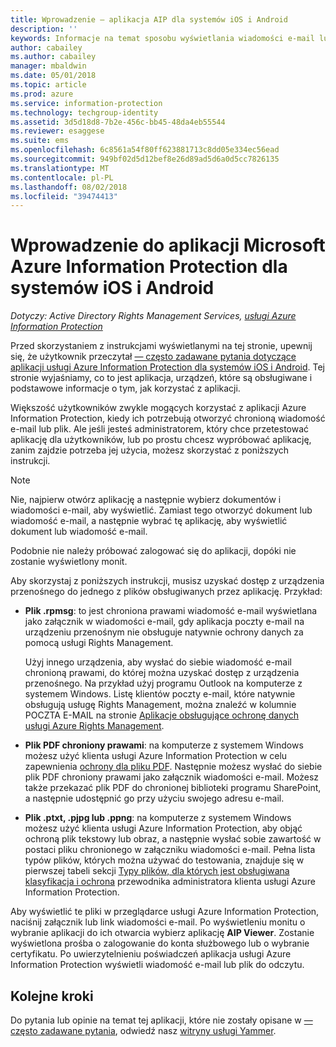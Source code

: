 ```yaml
---
title: Wprowadzenie — aplikacja AIP dla systemów iOS i Android
description: ''
keywords: Informacje na temat sposobu wyświetlania wiadomości e-mail lub plików w aplikacji Azure Information Protection dla systemów iOS i Android
author: cabailey
ms.author: cabailey
manager: mbaldwin
ms.date: 05/01/2018
ms.topic: article
ms.prod: azure
ms.service: information-protection
ms.technology: techgroup-identity
ms.assetid: 3d5d18d8-7b2e-456c-bb45-48da4eb55544
ms.reviewer: esaggese
ms.suite: ems
ms.openlocfilehash: 6c8561a54f80ff623881713c8dd05e334ec56ead
ms.sourcegitcommit: 949bf02d5d12bef8e26d89ad5d6a0d5cc7826135
ms.translationtype: MT
ms.contentlocale: pl-PL
ms.lasthandoff: 08/02/2018
ms.locfileid: "39474413"
---
```

# <a name="get-started-with-the-microsoft-azure-information-protection-app-for-ios-and-android"></a>Wprowadzenie do aplikacji Microsoft Azure Information Protection dla systemów iOS i Android

*Dotyczy: Active Directory Rights Management Services, [usługi Azure Information Protection](https://azure.microsoft.com/pricing/details/information-protection)*

Przed skorzystaniem z instrukcjami wyświetlanymi na tej stronie, upewnij się, że użytkownik przeczytał [— często zadawane pytania dotyczące aplikacji usługi Azure Information Protection dla systemów iOS i Android](mobile-app-faq.md). Tej stronie wyjaśniamy, co to jest aplikacja, urządzeń, które są obsługiwane i podstawowe informacje o tym, jak korzystać z aplikacji.

Większość użytkowników zwykle mogących korzystać z aplikacji Azure Information Protection, kiedy ich potrzebują otworzyć chronioną wiadomość e-mail lub plik. Ale jeśli jesteś administratorem, który chce przetestować aplikację dla użytkowników, lub po prostu chcesz wypróbować aplikację, zanim zajdzie potrzeba jej użycia, możesz skorzystać z poniższych instrukcji.

> [!NOTE]
> Nie, najpierw otwórz aplikację a następnie wybierz dokumentów i wiadomości e-mail, aby wyświetlić. Zamiast tego otworzyć dokument lub wiadomość e-mail, a następnie wybrać tę aplikację, aby wyświetlić dokument lub wiadomość e-mail.
>
> Podobnie nie należy próbować zalogować się do aplikacji, dopóki nie zostanie wyświetlony monit.

Aby skorzystaj z poniższych instrukcji, musisz uzyskać dostęp z urządzenia przenośnego do jednego z plików obsługiwanych przez aplikację. Przykład:

- **Plik .rpmsg**: to jest chroniona prawami wiadomość e-mail wyświetlana jako załącznik w wiadomości e-mail, gdy aplikacja poczty e-mail na urządzeniu przenośnym nie obsługuje natywnie ochrony danych za pomocą usługi Rights Management. 
    
    Użyj innego urządzenia, aby wysłać do siebie wiadomość e-mail chronioną prawami, do której można uzyskać dostęp z urządzenia przenośnego. Na przykład użyj programu Outlook na komputerze z systemem Windows. Listę klientów poczty e-mail, które natywnie obsługują usługę Rights Management, można znaleźć w kolumnie POCZTA E-MAIL na stronie [Aplikacje obsługujące ochronę danych usługi Azure Rights Management](../requirements-applications.md).

- **Plik PDF chroniony prawami**: na komputerze z systemem Windows możesz użyć klienta usługi Azure Information Protection w celu zapewnienia [ochrony dla pliku PDF](client-classify-protect.md). Następnie możesz wysłać do siebie plik PDF chroniony prawami jako załącznik wiadomości e-mail. Możesz także przekazać plik PDF do chronionej biblioteki programu SharePoint, a następnie udostępnić go przy użyciu swojego adresu e-mail.

- **Plik .ptxt, .pjpg lub .ppng**: na komputerze z systemem Windows możesz użyć klienta usługi Azure Information Protection, aby objąć ochroną plik tekstowy lub obraz, a następnie wysłać sobie zawartość w postaci pliku chronionego w załączniku wiadomości e-mail. Pełna lista typów plików, których można używać do testowania, znajduje się w pierwszej tabeli sekcji [Typy plików, dla których jest obsługiwana klasyfikacja i ochrona](client-admin-guide-file-types.md#supported-file-types-for-classification-and-protection) przewodnika administratora klienta usługi Azure Information Protection. 

Aby wyświetlić te pliki w przeglądarce usługi Azure Information Protection, naciśnij załącznik lub link wiadomości e-mail. Po wyświetleniu monitu o wybranie aplikacji do ich otwarcia wybierz aplikację **AIP Viewer**. Zostanie wyświetlona prośba o zalogowanie do konta służbowego lub o wybranie certyfikatu. Po uwierzytelnieniu poświadczeń aplikacja usługi Azure Information Protection wyświetli wiadomość e-mail lub plik do odczytu.

## <a name="next-steps"></a>Kolejne kroki

Do pytania lub opinie na temat tej aplikacji, które nie zostały opisane w [— często zadawane pytania](mobile-app-faq.md), odwiedź nasz [witryny usługi Yammer](https://www.yammer.com/AskIPTeam).
